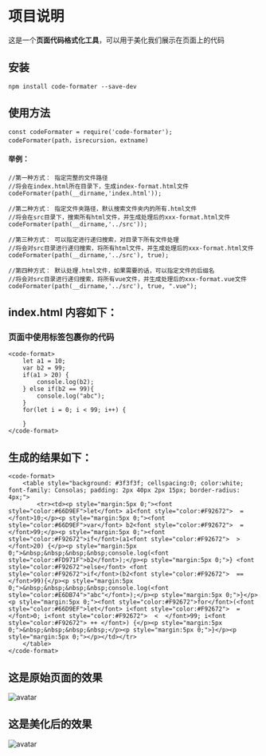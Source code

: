 # 项目说明
这是一个**页面代码格式化工具**，可以用于美化我们展示在页面上的代码

## 安装
	npm install code-formater --save-dev

## 使用方法
	

	const codeFormater = require('code-formater');
	codeFormater(path，isrecursion，extname)

#### 举例：
	
	//第一种方式： 指定完整的文件路径
	//将会在index.html所在目录下，生成index-format.html文件
	codeFormater(path(__dirname,'index.html'));
	
	//第二种方式： 指定文件夹路径，默认搜索文件夹内的所有.html文件
	//将会在src目录下，搜索所有html文件，并生成处理后的xxx-format.html文件
	codeFormater(path(__dirname,'../src'));

	//第三种方式： 可以指定进行递归搜索，对目录下所有文件处理
	//将会对src目录进行递归搜索，将所有html文件，并生成处理后的xxx-format.html文件
	codeFormater(path(__dirname,'../src'), true);

	//第四种方式： 默认处理.html文件，如果需要的话，可以指定文件的后缀名
	//将会对src目录进行递归搜索，将所有vue文件，并生成处理后的xxx-format.vue文件
	codeFormater(path(__dirname,'../src'), true, ".vue");

## index.html 内容如下：

### 页面中使用<code-format>标签包裹你的代码

	<code-format>
		let a1 = 10;
		var b2 = 99;
		if(a1 > 20) {
			console.log(b2);
		} else if(b2 == 99){
			console.log("abc");
		}
		for(let i = 0; i < 99; i++) {
			
		}
	</code-format>

## 生成的结果如下：

	<code-format>
		<table style="background: #3f3f3f; cellspacing:0; color:white; font-family: Consolas; padding: 2px 40px 2px 15px; border-radius: 4px;">
			<tr><td><p style="margin:5px 0;"><font style="color:#66D9EF">let</font> a1<font style="color:#F92672">  =  </font>10;</p><p style="margin:5px 0;"><font style="color:#66D9EF">var</font> b2<font style="color:#F92672">  =  </font>99;</p><p style="margin:5px 0;"><font style="color:#F92672">if</font>(a1<font style="color:#F92672">  >  </font>20) {</p><p style="margin:5px 0;">&nbsp;&nbsp;&nbsp;&nbsp;console.log(<font style="color:#FD971F">b2</font>);</p><p style="margin:5px 0;">} <font style="color:#F92672">else</font> <font style="color:#F92672">if</font>(b2<font style="color:#F92672">  ==  </font>99){</p><p style="margin:5px 0;">&nbsp;&nbsp;&nbsp;&nbsp;console.log(<font style="color:#E6DB74">"abc"</font>);</p><p style="margin:5px 0;">}</p><p style="margin:5px 0;"><font style="color:#F92672">for</font>(<font style="color:#66D9EF">let</font> i<font style="color:#F92672">  =  </font>0; i<font style="color:#F92672">  <  </font>99; i<font style="color:#F92672"> ++ </font>) {</p><p style="margin:5px 0;">&nbsp;&nbsp;&nbsp;&nbsp;</p><p style="margin:5px 0;">}</p><p style="margin:5px 0;"></p></td></tr>
		</table>
	</code-format>

## 这是原始页面的效果

![avatar](http://www.miaodongketang.cn/images/code-formater/before.png)

## 这是美化后的效果

![avatar](http://www.miaodongketang.cn/images/code-formater/after.png)
